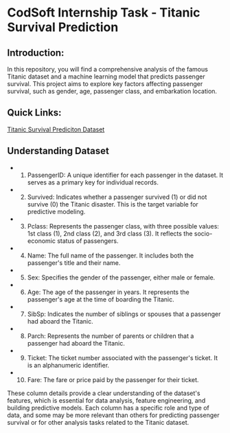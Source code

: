# CodSoft Internship Task - Titanic Survival Prediction

## Introduction: 
In this repository, you will find a comprehensive analysis of the famous Titanic dataset and a machine learning model that predicts passenger survival. This project aims to explore key factors affecting passenger survival, such as gender, age, passenger class, and embarkation location.

## Quick Links:
[Titanic Survival Prediciton Dataset](https://www.kaggle.com/datasets/brendan45774/test-file)

## Understanding Dataset 
- 1. PassengerID: A unique identifier for each passenger in the dataset. It serves as a primary key for individual records.
- 2. Survived: Indicates whether a passenger survived (1) or did not survive (0) the Titanic disaster. This is the target variable for predictive modeling.
- 3. Pclass: Represents the passenger class, with three possible values: 1st class (1), 2nd class (2), and 3rd class (3). It reflects the socio-economic status of passengers.
- 4. Name: The full name of the passenger. It includes both the passenger's title and their name. 
- 5. Sex: Specifies the gender of the passenger, either male or female.
- 6. Age: The age of the passenger in years. It represents the passenger's age at the time of boarding the Titanic.
- 7. SibSp: Indicates the number of siblings or spouses that a passenger had aboard the Titanic.
- 8. Parch: Represents the number of parents or children that a passenger had aboard the Titanic. 
- 9. Ticket: The ticket number associated with the passenger's ticket. It is an alphanumeric identifier.
- 10. Fare: The fare or price paid by the passenger for their ticket.

These column details provide a clear understanding of the dataset's features, which is essential for data analysis, feature engineering, and building predictive models. Each column has a specific role and type of data, and some may be more relevant than others for predicting passenger survival or for other analysis tasks related to the Titanic dataset.




